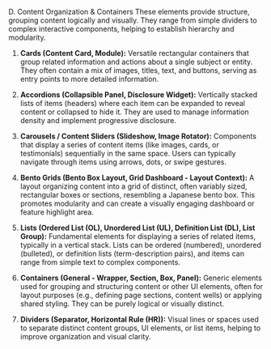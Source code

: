 D. Content Organization & Containers
These elements provide structure, grouping content logically and visually. They range from simple dividers to complex interactive components, helping to establish hierarchy and modularity.

1.  **Cards (Content Card, Module):** Versatile rectangular containers that group related information and actions about a single subject or entity. They often contain a mix of images, titles, text, and buttons, serving as entry points to more detailed information.

2.  **Accordions (Collapsible Panel, Disclosure Widget):** Vertically stacked lists of items (headers) where each item can be expanded to reveal content or collapsed to hide it. They are used to manage information density and implement progressive disclosure.

3.  **Carousels / Content Sliders (Slideshow, Image Rotator):** Components that display a series of content items (like images, cards, or testimonials) sequentially in the same space. Users can typically navigate through items using arrows, dots, or swipe gestures.

4.  **Bento Grids (Bento Box Layout, Grid Dashboard - Layout Context):** A layout organizing content into a grid of distinct, often variably sized, rectangular boxes or sections, resembling a Japanese bento box. This promotes modularity and can create a visually engaging dashboard or feature highlight area.

5.  **Lists (Ordered List (OL), Unordered List (UL), Definition List (DL), List Group):** Fundamental elements for displaying a series of related items, typically in a vertical stack. Lists can be ordered (numbered), unordered (bulleted), or definition lists (term-description pairs), and items can range from simple text to complex components.

6.  **Containers (General - Wrapper, Section, Box, Panel):** Generic elements used for grouping and structuring content or other UI elements, often for layout purposes (e.g., defining page sections, content wells) or applying shared styling. They can be purely logical or visually distinct.

7.  **Dividers (Separator, Horizontal Rule (HR)):** Visual lines or spaces used to separate distinct content groups, UI elements, or list items, helping to improve organization and visual clarity.
